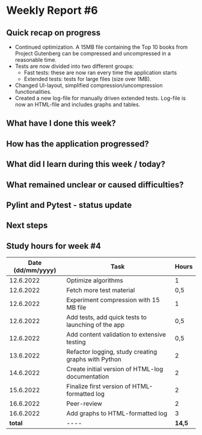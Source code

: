 # Weekly Report #6

## Quick recap on progress
- Continued optimization. A 15MB file containing the Top 10 books from Project Gutenberg can be compressed and uncompressed in a reasonable time. 
- Tests are now divided into two different groups:
  - Fast tests: these are now ran every time the application starts
  - Extended tests: tests for large files (size over 1MB). 
- Changed UI-layout, simplified compression/uncompression functionalities.
- Created a new log-file for manually driven extended tests. Log-file is now an HTML-file and includes graphs and tables. 

## What have I done this week?

## How has the application progressed?

## What did I learn during this week / today?


## What remained unclear or caused difficulties? 

## Pylint and Pytest - status update

## Next steps

## Study hours for week #4

| Date (dd/mm/yyyy) |Task | Hours |
| ---- | ---- | ---- |
| 12.6.2022 | Optimize algorithms | 1 |
| 12.6.2022 | Fetch more test material | 0,5 |
| 12.6.2022 | Experiment compression with 15 MB file | 1 |
| 12.6.2022 | Add tests, add quick tests to launching of the app | 0,5 |
| 12.6.2022 | Add content validation to extensive testing | 0,5 |
| 13.6.2022 | Refactor logging, study creating graphs with Python | 2 |
| 14.6.2022 | Create initial version of HTML-log documentation | 2 |
| 15.6.2022 | Finalize first version of HTML-formatted log | 2 |
| 16.6.2022 | Peer-review | 2 |
| 16.6.2022 | Add graphs to HTML-formatted log | 3 |
| **total**| ---- | **14,5** |

